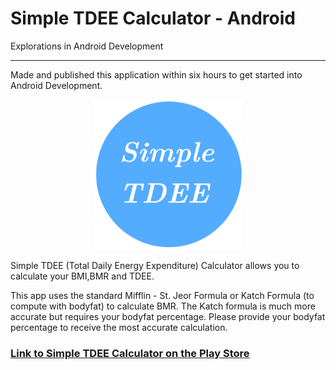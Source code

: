 # Simple TDEE Calculator - Android
Explorations in Android Development
***
Made and published this application within six hours to get started into Android Development.
<center><img src="https://github.com/CSIGildea/Simple-TDEE-Calculator---Android/blob/master/simpletdee.png?raw=true" width="240" height="240"></center>

Simple TDEE (Total Daily Energy Expenditure) Calculator allows you to calculate your BMI,BMR and TDEE.

This app uses the standard Mifflin - St. Jeor Formula or Katch Formula (to compute with bodyfat) to calculate BMR. The Katch formula is much more accurate but requires your bodyfat percentage. Please provide your bodyfat percentage to receive the most accurate calculation.

### **[Link to Simple TDEE Calculator on the Play Store](https://play.google.com/store/apps/details?id=tdde.online.conorgildea.myapplication&hl=en)**
